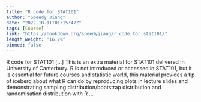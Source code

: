 ```yaml
---
title: "R code for STAT101"
author: "Speedy Jiang"
date: "2022-10-11T01:15:47Z"
tags: [Course]
link: "https://bookdown.org/speedyjiang/r_code_for_stat101/"
length_weight: "16.7%"
pinned: false
---
```


R code for STAT101 [...] This is an extra material for STAT101 delivered in University of Canterbury. R is not introduced or accessed in STAT101, but it is essential for future courses and statistic world, this material provides a tip of iceberg about what R can do by reproducing plots in lecture slides and demonstrating sampling distribution/bootstrap distribution and randomisation distribution with R ...
